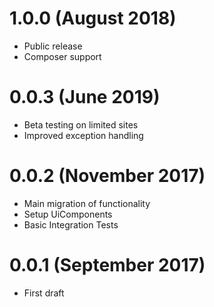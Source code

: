 # 1.0.0 (August 2018)
- Public release
- Composer support

# 0.0.3 (June 2019)
- Beta testing on limited sites
- Improved exception handling

# 0.0.2 (November 2017)
- Main migration of functionality
- Setup UiComponents
- Basic Integration Tests

# 0.0.1 (September 2017)
- First draft
